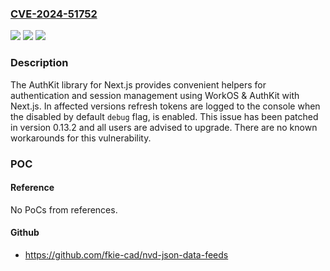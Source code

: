 ### [CVE-2024-51752](https://cve.mitre.org/cgi-bin/cvename.cgi?name=CVE-2024-51752)
![](https://img.shields.io/static/v1?label=Product&message=authkit-nextjs&color=blue)
![](https://img.shields.io/static/v1?label=Version&message=%3D%20%3C%200.13.2%20&color=brighgreen)
![](https://img.shields.io/static/v1?label=Vulnerability&message=CWE-532%3A%20Insertion%20of%20Sensitive%20Information%20into%20Log%20File&color=brighgreen)

### Description

The AuthKit library for Next.js provides convenient helpers for authentication and session management using WorkOS & AuthKit with Next.js. In affected versions refresh tokens are logged to the console when the disabled by default `debug` flag, is enabled. This issue has been patched in version 0.13.2 and all users are advised to upgrade. There are no known workarounds for this vulnerability.

### POC

#### Reference
No PoCs from references.

#### Github
- https://github.com/fkie-cad/nvd-json-data-feeds

